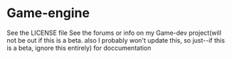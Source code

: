 # Game-engine
See the LICENSE file
See the forums or info on my Game-dev project(will not be out if this is a beta. also I probably won't update this, so just--if this is a beta, ignore this entirely) for doccumentation
